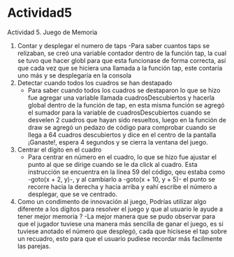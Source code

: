 # Actividad5
Actividad 5. Juego de Memoria

1. Contar y desplegar el numero de taps
    -Para saber cuantos taps se relizaban, se creó una variable contador dentro de la función tap, la cual se tuvo que hacer globl para que esta funcionase de forma correcta, así que cada vez que se hiciera una llamada a la función tap, este contaría uno más y se desplegaría en la consola
2. Detectar cuando todos los cuadros se han destapado
    - Para saber cuando todos los cuadros se destaparon lo que se hizo fue agregar una variable llamada cuadrosDescubiertos y hacerla global dentro de la función de tap, en esta misma función se agregó el sumador para la variable de cuadrosDescubiertos cuando se desvelen 2 cuadros que hayan sido resueltos, luego en la función de draw se agregó un pedazo de código para comprobar cuando se llega a 64 cuadros descubiertos y dice en el centro de la pantalla ¡Ganaste!, espera 4 segundos y se cierra la ventana del juego.
3. Centrar el dígito en el cuadro
    - Para centrar en número en el cuadro, lo que se hizo fue ajustar el punto al que se dirige cuando se le da click al cuadro. Esta instrucción se encuentra en la línea 59 del código, qeu estaba como -goto(x + 2, y)-, y al cambiarlo a -goto(x + 10, y + 5)- el punto se recorre hacia la derecha y hacia arriba y eahí escribe el número a desplegar, que se ve centrado. 
4. Como un condimento de innovación al juego, Podrías utilizar algo diferente a los dígitos para resolver el juego y que al usuario le ayude a tener mejor memoria ?
    -La mejor manera que se pudo observar para que el jugador tuviese una manera más sencilla de ganar el juego, es si tuviese anotado el número que desplegó, cada que hicisese el tap sobre un recuadro, esto para que el usuario pudiese recordar más facilmente las parejas.

